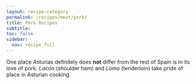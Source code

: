 ```yaml
---
layout: recipe-category
permalink: /recipes/meat/pork/
title: Pork Recipes
subtitle: 
toc: false
sidebar:
  nav: recipe_full
---
```

One place Asturias definitely does **not** differ from the rest of Spain is in its love of pork. *Lacón* (shoulder ham) and *Lomo* (tenderloin) take pride of place in Asturian cooking.